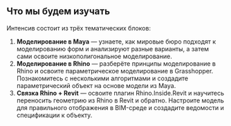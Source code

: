 ## Что мы будем изучать

Интенсив состоит из трёх тематических блоков:

1. **Моделирование в Maya** — узнаете, как мировые бюро подходят к моделированию форм и анализируют разные варианты, а затем сами освоите низкополигональное моделирование.
2. **Моделирование в Rhino** — разберёте принципы моделирование в Rhino и освоите параметрическое моделирование в Grasshopper. Познакомитесь с несколькими алгоритмами и создадите параметрический объект на основе модели из Maya.
3. **Связка Rhino + Revit** — освоите плагин Rhino.Inside.Revit и научитесь переносить геометрию из Rhino в Revit и обратно. Настроите модель для правильного отображения в BIM-среде и создадите ведомости и спецификации к объекту.

